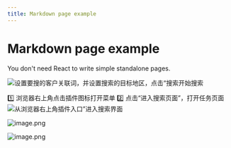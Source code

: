 ```yaml
---
title: Markdown page example
---
```


# Markdown page example

You don't need React to write simple standalone pages.


![设置要搜的客户关联词，并设置搜索的目标地区，点击“搜索开始搜索](https://cos.files.maozhishi.com/data/web/web-files/img/20250620151216.png)






1️⃣ 浏览器右上角点击插件图标打开菜单
2️⃣ 点击“进入搜索页面”，打开任务页面
![从浏览器右上角插件入口”进入搜索界面](https://cos.files.maozhishi.com/data/web/web-files/img/20250619214345.png)



![image.png](https://cos.files.maozhishi.com/data/web/web-files/img/20250619213651.png)



![image.png](https://cos.files.maozhishi.com/data/web/web-files/img/20250619213509.png)


